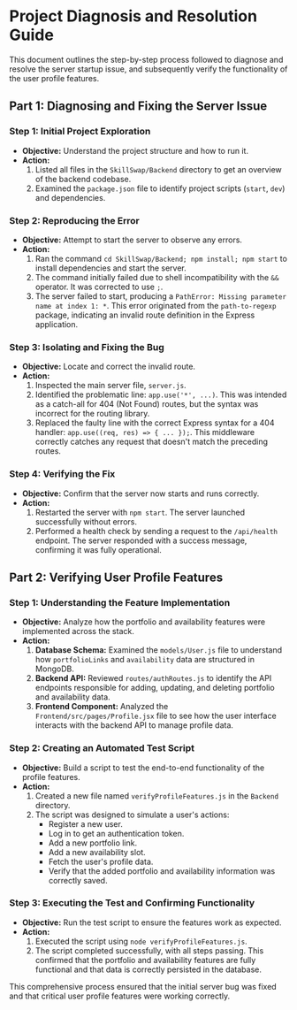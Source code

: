 # Project Diagnosis and Resolution Guide

This document outlines the step-by-step process followed to diagnose and resolve the server startup issue, and subsequently verify the functionality of the user profile features.

## Part 1: Diagnosing and Fixing the Server Issue

### Step 1: Initial Project Exploration

- **Objective:** Understand the project structure and how to run it.
- **Action:**
  1. Listed all files in the `SkillSwap/Backend` directory to get an overview of the backend codebase.
  2. Examined the `package.json` file to identify project scripts (`start`, `dev`) and dependencies.

### Step 2: Reproducing the Error

- **Objective:** Attempt to start the server to observe any errors.
- **Action:**
  1. Ran the command `cd SkillSwap/Backend; npm install; npm start` to install dependencies and start the server.
  2. The command initially failed due to shell incompatibility with the `&&` operator. It was corrected to use `;`.
  3. The server failed to start, producing a `PathError: Missing parameter name at index 1: *`. This error originated from the `path-to-regexp` package, indicating an invalid route definition in the Express application.

### Step 3: Isolating and Fixing the Bug

- **Objective:** Locate and correct the invalid route.
- **Action:**
  1. Inspected the main server file, `server.js`.
  2. Identified the problematic line: `app.use('*', ...)`. This was intended as a catch-all for 404 (Not Found) routes, but the syntax was incorrect for the routing library.
  3. Replaced the faulty line with the correct Express syntax for a 404 handler: `app.use((req, res) => { ... });`. This middleware correctly catches any request that doesn't match the preceding routes.

### Step 4: Verifying the Fix

- **Objective:** Confirm that the server now starts and runs correctly.
- **Action:**
  1. Restarted the server with `npm start`. The server launched successfully without errors.
  2. Performed a health check by sending a request to the `/api/health` endpoint. The server responded with a success message, confirming it was fully operational.

## Part 2: Verifying User Profile Features

### Step 1: Understanding the Feature Implementation

- **Objective:** Analyze how the portfolio and availability features were implemented across the stack.
- **Action:**
  1. **Database Schema:** Examined the `models/User.js` file to understand how `portfolioLinks` and `availability` data are structured in MongoDB.
  2. **Backend API:** Reviewed `routes/authRoutes.js` to identify the API endpoints responsible for adding, updating, and deleting portfolio and availability data.
  3. **Frontend Component:** Analyzed the `Frontend/src/pages/Profile.jsx` file to see how the user interface interacts with the backend API to manage profile data.

### Step 2: Creating an Automated Test Script

- **Objective:** Build a script to test the end-to-end functionality of the profile features.
- **Action:**
  1. Created a new file named `verifyProfileFeatures.js` in the `Backend` directory.
  2. The script was designed to simulate a user's actions:
     - Register a new user.
     - Log in to get an authentication token.
     - Add a new portfolio link.
     - Add a new availability slot.
     - Fetch the user's profile data.
     - Verify that the added portfolio and availability information was correctly saved.

### Step 3: Executing the Test and Confirming Functionality

- **Objective:** Run the test script to ensure the features work as expected.
- **Action:**
  1. Executed the script using `node verifyProfileFeatures.js`.
  2. The script completed successfully, with all steps passing. This confirmed that the portfolio and availability features are fully functional and that data is correctly persisted in the database.

This comprehensive process ensured that the initial server bug was fixed and that critical user profile features were working correctly.
